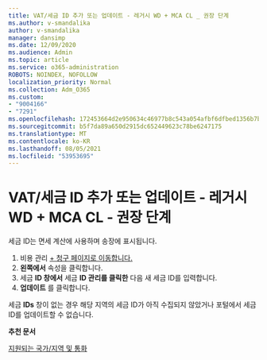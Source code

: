 ```yaml
---
title: VAT/세금 ID 추가 또는 업데이트 - 레거시 WD + MCA CL _ 권장 단계
ms.author: v-smandalika
author: v-smandalika
manager: dansimp
ms.date: 12/09/2020
ms.audience: Admin
ms.topic: article
ms.service: o365-administration
ROBOTS: NOINDEX, NOFOLLOW
localization_priority: Normal
ms.collection: Adm_O365
ms.custom:
- "9004166"
- "7291"
ms.openlocfilehash: 172453664d2e950634c46977b8c543a054afbf6dfbed1356b7b13416ecf80b22
ms.sourcegitcommit: b5f7da89a650d2915dc652449623c78be6247175
ms.translationtype: MT
ms.contentlocale: ko-KR
ms.lasthandoff: 08/05/2021
ms.locfileid: "53953695"
---
```

# <a name="add-or-update-vattax-id---legacy-wd--mca-cl---recommended-steps"></a>VAT/세금 ID 추가 또는 업데이트 - 레거시 WD + MCA CL - 권장 단계

세금 ID는 면세 계산에 사용하며 송장에 표시됩니다.

1. 비용 관리 [+ 청구 페이지로 이동합니다.](https://ms.portal.azure.com/#blade/Microsoft_Azure_GTM/ModernBillingMenuBlade/Overview) 
2. **왼쪽에서** 속성을 클릭합니다. 
3. 세금 **ID 창에서** 세금 **ID 관리를 클릭한** 다음 새 세금 ID를 입력합니다.
4. **업데이트** 를 클릭합니다. 

세금 **IDs** 창이 없는 경우 해당 지역의 세금 ID가 아직 수집되지 않았거나 포털에서 세금 ID를 업데이트할 수 없습니다.

**추천 문서**

[지원되는 국가/지역 및 통화](https://azure.microsoft.com/pricing/faq/)

